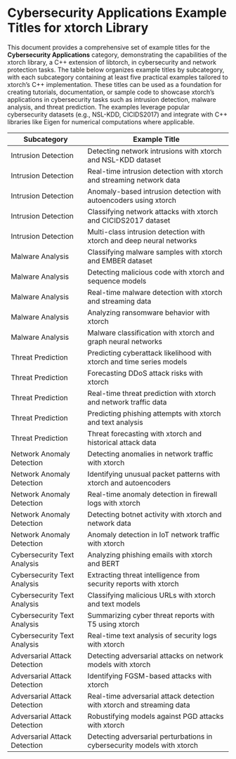 # Cybersecurity Applications Example Titles for xtorch Library

This document provides a comprehensive set of example titles for the **Cybersecurity Applications** category, demonstrating the capabilities of the xtorch library, a C++ extension of libtorch, in cybersecurity and network protection tasks. The table below organizes example titles by subcategory, with each subcategory containing at least five practical examples tailored to xtorch’s C++ implementation. These titles can be used as a foundation for creating tutorials, documentation, or sample code to showcase xtorch’s applications in cybersecurity tasks such as intrusion detection, malware analysis, and threat prediction. The examples leverage popular cybersecurity datasets (e.g., NSL-KDD, CICIDS2017) and integrate with C++ libraries like Eigen for numerical computations where applicable.

| **Subcategory**                     | **Example Title**                                                                 |
|-------------------------------------|-----------------------------------------------------------------------------------|
| Intrusion Detection                 | Detecting network intrusions with xtorch and NSL-KDD dataset                      |
| Intrusion Detection                 | Real-time intrusion detection with xtorch and streaming network data              |
| Intrusion Detection                 | Anomaly-based intrusion detection with autoencoders using xtorch                  |
| Intrusion Detection                 | Classifying network attacks with xtorch and CICIDS2017 dataset                    |
| Intrusion Detection                 | Multi-class intrusion detection with xtorch and deep neural networks              |
| Malware Analysis                    | Classifying malware samples with xtorch and EMBER dataset                         |
| Malware Analysis                    | Detecting malicious code with xtorch and sequence models                          |
| Malware Analysis                    | Real-time malware detection with xtorch and streaming data                        |
| Malware Analysis                    | Analyzing ransomware behavior with xtorch                                         |
| Malware Analysis                    | Malware classification with xtorch and graph neural networks                      |
| Threat Prediction                   | Predicting cyberattack likelihood with xtorch and time series models              |
| Threat Prediction                   | Forecasting DDoS attack risks with xtorch                                         |
| Threat Prediction                   | Real-time threat prediction with xtorch and network traffic data                  |
| Threat Prediction                   | Predicting phishing attempts with xtorch and text analysis                        |
| Threat Prediction                   | Threat forecasting with xtorch and historical attack data                         |
| Network Anomaly Detection           | Detecting anomalies in network traffic with xtorch                                |
| Network Anomaly Detection           | Identifying unusual packet patterns with xtorch and autoencoders                  |
| Network Anomaly Detection           | Real-time anomaly detection in firewall logs with xtorch                          |
| Network Anomaly Detection           | Detecting botnet activity with xtorch and network data                            |
| Network Anomaly Detection           | Anomaly detection in IoT network traffic with xtorch                              |
| Cybersecurity Text Analysis         | Analyzing phishing emails with xtorch and BERT                                    |
| Cybersecurity Text Analysis         | Extracting threat intelligence from security reports with xtorch                  |
| Cybersecurity Text Analysis         | Classifying malicious URLs with xtorch and text models                            |
| Cybersecurity Text Analysis         | Summarizing cyber threat reports with T5 using xtorch                             |
| Cybersecurity Text Analysis         | Real-time text analysis of security logs with xtorch                              |
| Adversarial Attack Detection        | Detecting adversarial attacks on network models with xtorch                       |
| Adversarial Attack Detection        | Identifying FGSM-based attacks with xtorch                                        |
| Adversarial Attack Detection        | Real-time adversarial attack detection with xtorch and streaming data             |
| Adversarial Attack Detection        | Robustifying models against PGD attacks with xtorch                               |
| Adversarial Attack Detection        | Detecting adversarial perturbations in cybersecurity models with xtorch           |